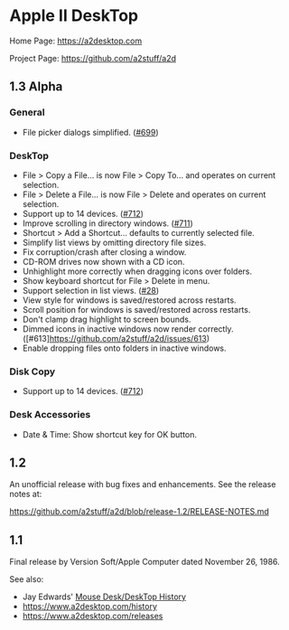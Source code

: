 # Apple II DeskTop

Home Page: https://a2desktop.com

Project Page: https://github.com/a2stuff/a2d

## 1.3 Alpha

### General

* File picker dialogs simplified. ([#699](https://github.com/a2stuff/a2d/issues/699))

### DeskTop

* File > Copy a File... is now File > Copy To... and operates on current selection.
* File > Delete a File... is now File > Delete and operates on current selection.
* Support up to 14 devices. ([#712](https://github.com/a2stuff/a2d/issues/712))
* Improve scrolling in directory windows. ([#711](https://github.com/a2stuff/a2d/issues/711))
* Shortcut > Add a Shortcut... defaults to currently selected file.
* Simplify list views by omitting directory file sizes.
* Fix corruption/crash after closing a window.
* CD-ROM drives now shown with a CD icon.
* Unhighlight more correctly when dragging icons over folders.
* Show keyboard shortcut for File > Delete in menu.
* Support selection in list views. ([#28](https://github.com/a2stuff/a2d/issues/28))
* View style for windows is saved/restored across restarts.
* Scroll position for windows is saved/restored across restarts.
* Don't clamp drag highlight to screen bounds.
* Dimmed icons in inactive windows now render correctly. ([#613]https://github.com/a2stuff/a2d/issues/613)
* Enable dropping files onto folders in inactive windows.

### Disk Copy

* Support up to 14 devices. ([#712](https://github.com/a2stuff/a2d/issues/712))

### Desk Accessories

* Date & Time: Show shortcut key for OK button.


## 1.2

An unofficial release with bug fixes and enhancements. See the release notes at:

https://github.com/a2stuff/a2d/blob/release-1.2/RELEASE-NOTES.md

## 1.1

Final release by Version Soft/Apple Computer dated November 26, 1986.

See also:

* Jay Edwards' [Mouse Desk/DeskTop History](https://mirrors.apple2.org.za/ground.icaen.uiowa.edu/MiscInfo/Misc/mousedesk.info)
* https://www.a2desktop.com/history
* https://www.a2desktop.com/releases
